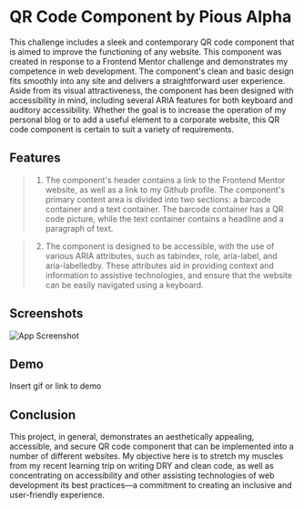 # QR Code Component by Pious Alpha

This challenge includes a sleek and contemporary QR code component that is aimed to improve the functioning of any website. This component was created in response to a Frontend Mentor challenge and demonstrates my competence in web development. The component's clean and basic design fits smoothly into any site and delivers a straightforward user experience. Aside from its visual attractiveness, the component has been designed with accessibility in mind, including several ARIA features for both keyboard and auditory accessibility. Whether the goal is to increase the operation of my personal blog or to add a useful element to a corporate website, this QR code component is certain to suit a variety of requirements.

## Features
> 1. The component's header contains a link to the Frontend Mentor website, as well as a link to my Github profile. The component's primary content area is divided into two sections: a barcode container and a text container. The barcode container has a QR code picture, while the text container contains a headline and a paragraph of text.

> 2. The component is designed to be accessible, with the use of various ARIA attributes, such as tabindex, role, aria-label, and aria-labelledby. These attributes aid in providing context and information to assistive technologies, and ensure that the website can be easily navigated using a keyboard.


## Screenshots

![App Screenshot](https://via.placeholder.com/468x300?text=App+Screenshot+Here)


## Demo

Insert gif or link to demo


## Conclusion

This project, in general, demonstrates an aesthetically appealing, accessible, and secure QR code component that can be implemented into a number of different websites. My objective here is to stretch my muscles from my recent learning trip on writing DRY and clean code, as well as concentrating on accessibility and other assisting technologies of web development  its best practices—a commitment to creating an inclusive and user-friendly experience.
